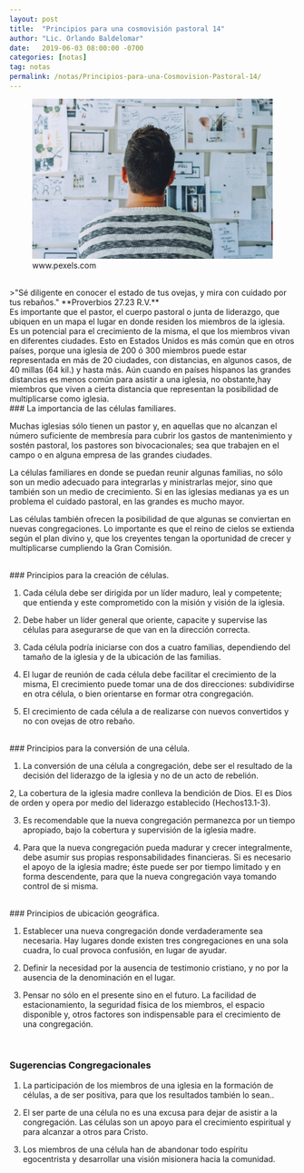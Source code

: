```yaml
---
layout: post
title:  "Principios para una cosmovisión pastoral 14"
author: "Lic. Orlando Baldelomar"
date:   2019-06-03 08:00:00 -0700
categories: [notas]
tag: notas
permalink: /notas/Principios-para-una-Cosmovision-Pastoral-14/
---
```

<figure>
<img src="/assets/img/cosmovision.jpeg" class="img-fluid" alt="Responsive image">
<figcaption>www.pexels.com</figcaption>
</figure>
<br>
>"Sé diligente en conocer el estado de tus ovejas, y mira con cuidado por tus rebaños."
**Proverbios 27.23 R.V.**

<br>
Es importante que el pastor, el cuerpo pastoral o junta de liderazgo, que ubiquen en un mapa el lugar en donde residen los miembros de la iglesia. Es un potencial para el crecimiento de la misma, el que los miembros vivan en diferentes ciudades. Esto en Estados Unidos es más común que en otros países, porque una iglesia de 200 ó 300 miembros puede estar representada en más de 20 ciudades, con distancias, en algunos casos, de 40 millas (64 kil.) y hasta más. Aún cuando en países hispanos las grandes distancias es menos común para asistir a una iglesia, no obstante,hay miembros que viven a cierta distancia que representan la posibilidad de multiplicarse como iglesia.

<br>
### La importancia de las células familiares.

Muchas iglesias sólo tienen un pastor y, en aquellas que no alcanzan el número suficiente de membresía para cubrir los gastos de mantenimiento y sostén pastoral, los pastores son bivocacionales; sea que trabajen en el campo o en alguna empresa de las grandes ciudades.


La células familiares en donde se puedan reunir algunas familias, no sólo son un medio adecuado para integrarlas y ministrarlas mejor, sino que también son un medio de crecimiento. Si en las iglesias medianas ya es un problema el cuidado pastoral, en las grandes es mucho mayor.


Las células también ofrecen la posibilidad de que algunas se conviertan en nuevas congregaciones. Lo importante es que el reino de cielos se extienda según el plan divino y, que los creyentes tengan la oportunidad de crecer y multiplicarse cumpliendo la Gran Comisión.


<br>
### Principios para la creación de células.

1. Cada célula debe ser dirigida por un líder maduro, leal y competente; que entienda y este comprometido con la misión y visión de la iglesia.

2. Debe haber un líder general que oriente, capacite y supervise las células para asegurarse de que van en la dirección correcta.

3. Cada célula podría iniciarse con dos a cuatro familias, dependiendo del tamaño de la iglesia y de la ubicación de las familias.

4. El lugar de reunión de cada célula debe facilitar el crecimiento de la misma, El crecimiento puede tomar una de dos direcciones: subdividirse en otra célula, o bien orientarse en formar otra congregación.

5. El crecimiento de cada célula a de realizarse con nuevos convertidos y no con ovejas de otro rebaño.


<br>
### Principios para la conversión de una célula.

1. La conversión de una célula a congregación, debe ser el resultado de la decisión del liderazgo de la iglesia y no de un acto de rebelión.

2, La cobertura de la iglesia madre conlleva la bendición de Dios.  El es Dios de orden y opera por medio del liderazgo establecido (Hechos13.1-3).

3. Es recomendable que la nueva congregación permanezca por un tiempo apropiado, bajo la cobertura y supervisión de la iglesia madre.

4. Para que la nueva congregación pueda madurar y crecer integralmente, debe asumir sus propias responsabilidades financieras. Si es necesario el apoyo de la iglesia madre; éste puede ser por tiempo limitado y en forma descendente, para que la nueva congregación vaya tomando control de si misma.

<br>
### Principios de ubicación geográfica.

1. Establecer una nueva congregación donde verdaderamente sea necesaria.  Hay lugares donde existen tres congregaciones en una sola cuadra, lo cual provoca confusión, en lugar de ayudar.

2. Definir la necesidad por la ausencia de testimonio cristiano, y no por la ausencia de la denominación en el lugar.

3. Pensar no sólo en el presente sino en el futuro. La facilidad de estacionamiento, la seguridad física de los miembros, el espacio disponible y, otros factores son indispensable para el crecimiento de una congregación.

<br>
<h3 class="text-center">Sugerencias Congregacionales</h3>

1. La participación de los miembros de una iglesia en la formación de células, a de ser positiva, para que los resultados también lo sean..


2. El ser parte de una célula no es una excusa para dejar de asistir a la congregación. Las células son un apoyo para el crecimiento espiritual y para alcanzar a otros para Cristo.


3. Los miembros de una célula han de abandonar todo espíritu egocentrista y desarrollar una visión misionera hacia la comunidad.


<br>

